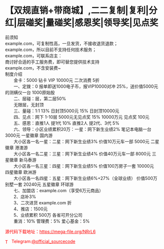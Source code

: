# 【双规直销+带商城】,二二复制|复利|分红|层碰奖|量碰奖|感恩奖|领导奖|见点奖

前须知<br>example.com，可复制性高，一旦发货，不接收退货退款；<br>example.com，所以目前不支持任何技术服务；<br>example.com，可联系店主：<br>商讨好合适的手工服务费，即可替您提供技术支持<br>example.com，不含安装费~<br>制度介绍<br>　　金卡：5000  钻卡 VIP 10000元 二次消费  5折<br>　　一、定拨：0 报单即送1000电子币，报VIP10000对冲 25%，送价值5000元的测螨仪一台 1000原始股<br>　　二、层碰：层，第二层50%<br>　　无限层，无封顶<br>　　三、量碰：1:1 13% 日封顶5000元  15%  日封顶10000元<br>　　四、见点：网下 1-10层 5000元无见点奖 15% 10000万元 见点奖 100元<br>　　五、感恩：直推1人 提1代 10% 直推2人 提2代、3代 5%<br>　　六、领导：小区业绩累积20万：一星：网下新生业绩2%    笔记本电脑一台       3000元 一星徽章 国内游<br>　　大小区各一名一星：二星：网下新生业绩3%         价值10万元车一部      5000元 二星徽章 港澳游<br>　　大小区各一名二星：三星：网下新生业绩4%         价值40万元车一部      8000元 三星徽章 新马泰游<br>　　大小区各一名三星：四星：网下新生业绩5%         价值100万房子一套     10000元 四星徽章 欧洲游<br>　　大小区各一名四星：五星：网下新生业绩6%+27%（全球业绩） 价值500万别墅一套     20240元 五星徽章 环球游<br>　　七、加盟店：example.com（享受6万元商品）<br>　　2、店补3%<br>　　3、二次进货 example.com 折<br>　　4、推店：1500元<br>　　5、业绩累积 500万 各省可开分公司<br>　　重消：10% 管理费：5% 爱心基金：5%<br>


<p style="color: red;">源代码下载地址：<a href="https://mega-file.org/NRrL6" style="color: red;">https://mega-file.org/NRrL6</a></p><p style="color: red;"><img src="https://cdn-icons-png.flaticon.com/512/2111/2111646.png" alt="Telegram Icon" style="width: 16px; vertical-align: middle; margin-right: 5px;">Telegram:<a href="https://t.me/official_sourcecode" style="color: red;">@official_sourcecode</a></p>